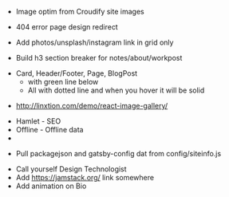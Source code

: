 <!-------------
-------P1------
--------------->
- Image optim from Croudify site images

<!-------------
-------P2------
--------------->
<!-- ---------- URL redirect ------------- -->
- 404 error page design redirect

<!-- ---------- Photo-Grid ------------- -->
- Add photos/unsplash/instagram link in grid only

<!-- ---------- Photo-Grid ------------- -->
- Build h3 section breaker for notes/about/workpost

<!-- ---------- a tag style ------------- -->
- Card, Header/Footer, Page, BlogPost
  - <ATag /> with green line below
  - All <a /> with dotted line and when you hover it will be solid

<!-------------
-------P3------
--------------->

<!-- ---------- Photos ------------- -->
- http://linxtion.com/demo/react-image-gallery/ 

<!-- ---------- Gatsby Plugin ------------- -->
- Hamlet - SEO
- Offline - Offline data
- 
<!-- ---------- One source of truth ------------- -->
- Pull packagejson and gatsby-config dat from config/siteinfo.js

<!-- ---------- Other Ideas ------------- -->
- Call yourself Design Technologist
- Add https://jamstack.org/ link somewhere
- Add animation on Bio